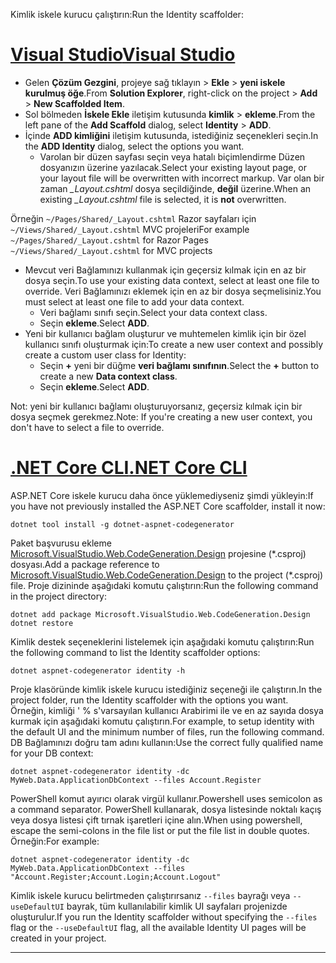 <span data-ttu-id="5f45c-101">Kimlik iskele kurucu çalıştırın:</span><span class="sxs-lookup"><span data-stu-id="5f45c-101">Run the Identity scaffolder:</span></span>

# <a name="visual-studiotabvisual-studio"></a>[<span data-ttu-id="5f45c-102">Visual Studio</span><span class="sxs-lookup"><span data-stu-id="5f45c-102">Visual Studio</span></span>](#tab/visual-studio)

* <span data-ttu-id="5f45c-103">Gelen **Çözüm Gezgini**, projeye sağ tıklayın > **Ekle** > **yeni iskele kurulmuş öğe**.</span><span class="sxs-lookup"><span data-stu-id="5f45c-103">From **Solution Explorer**, right-click on the project > **Add** > **New Scaffolded Item**.</span></span>
* <span data-ttu-id="5f45c-104">Sol bölmeden **İskele Ekle** iletişim kutusunda **kimlik** > **ekleme**.</span><span class="sxs-lookup"><span data-stu-id="5f45c-104">From the left pane of the **Add Scaffold** dialog, select **Identity** > **ADD**.</span></span>
* <span data-ttu-id="5f45c-105">İçinde **ADD kimliğini** iletişim kutusunda, istediğiniz seçenekleri seçin.</span><span class="sxs-lookup"><span data-stu-id="5f45c-105">In the **ADD Identity** dialog, select the options you want.</span></span>
  * <span data-ttu-id="5f45c-106">Varolan bir düzen sayfası seçin veya hatalı biçimlendirme Düzen dosyanızın üzerine yazılacak.</span><span class="sxs-lookup"><span data-stu-id="5f45c-106">Select your existing layout page, or your layout file will be overwritten with incorrect markup.</span></span> <span data-ttu-id="5f45c-107">Var olan bir zaman  *\_Layout.cshtml* dosya seçildiğinde, **değil** üzerine.</span><span class="sxs-lookup"><span data-stu-id="5f45c-107">When an existing *\_Layout.cshtml* file is selected, it is **not** overwritten.</span></span>

 <span data-ttu-id="5f45c-108">Örneğin `~/Pages/Shared/_Layout.cshtml` Razor sayfaları için `~/Views/Shared/_Layout.cshtml` MVC projeleri</span><span class="sxs-lookup"><span data-stu-id="5f45c-108">For example `~/Pages/Shared/_Layout.cshtml` for Razor Pages `~/Views/Shared/_Layout.cshtml` for MVC projects</span></span>
* <span data-ttu-id="5f45c-109">Mevcut veri Bağlamınızı kullanmak için geçersiz kılmak için en az bir dosya seçin.</span><span class="sxs-lookup"><span data-stu-id="5f45c-109">To use your existing data context, select at least one file to override.</span></span> <span data-ttu-id="5f45c-110">Veri Bağlamınızı eklemek için en az bir dosya seçmelisiniz.</span><span class="sxs-lookup"><span data-stu-id="5f45c-110">You must select at least one file to add your data context.</span></span>
  * <span data-ttu-id="5f45c-111">Veri bağlamı sınıfı seçin.</span><span class="sxs-lookup"><span data-stu-id="5f45c-111">Select your data context class.</span></span>
  * <span data-ttu-id="5f45c-112">Seçin **ekleme**.</span><span class="sxs-lookup"><span data-stu-id="5f45c-112">Select **ADD**.</span></span>
* <span data-ttu-id="5f45c-113">Yeni bir kullanıcı bağlam oluşturur ve muhtemelen kimlik için bir özel kullanıcı sınıfı oluşturmak için:</span><span class="sxs-lookup"><span data-stu-id="5f45c-113">To create a new user context and possibly create a custom user class for Identity:</span></span>
  * <span data-ttu-id="5f45c-114">Seçin **+** yeni bir düğme **veri bağlamı sınıfının**.</span><span class="sxs-lookup"><span data-stu-id="5f45c-114">Select the **+** button to create a new **Data context class**.</span></span>
  * <span data-ttu-id="5f45c-115">Seçin **ekleme**.</span><span class="sxs-lookup"><span data-stu-id="5f45c-115">Select **ADD**.</span></span>

<span data-ttu-id="5f45c-116">Not: yeni bir kullanıcı bağlamı oluşturuyorsanız, geçersiz kılmak için bir dosya seçmek gerekmez.</span><span class="sxs-lookup"><span data-stu-id="5f45c-116">Note: If you're creating a new user context, you don't have to select a file to override.</span></span>

# <a name="net-core-clitabnetcore-cli"></a>[<span data-ttu-id="5f45c-117">.NET Core CLI</span><span class="sxs-lookup"><span data-stu-id="5f45c-117">.NET Core CLI</span></span>](#tab/netcore-cli)

<span data-ttu-id="5f45c-118">ASP.NET Core iskele kurucu daha önce yüklemediyseniz şimdi yükleyin:</span><span class="sxs-lookup"><span data-stu-id="5f45c-118">If you have not previously installed the ASP.NET Core scaffolder, install it now:</span></span>

```cli
dotnet tool install -g dotnet-aspnet-codegenerator
```

<span data-ttu-id="5f45c-119">Paket başvurusu ekleme [Microsoft.VisualStudio.Web.CodeGeneration.Design](https://www.nuget.org/packages/Microsoft.VisualStudio.Web.CodeGeneration.Design/) projesine (\*.csproj) dosyası.</span><span class="sxs-lookup"><span data-stu-id="5f45c-119">Add a package reference to [Microsoft.VisualStudio.Web.CodeGeneration.Design](https://www.nuget.org/packages/Microsoft.VisualStudio.Web.CodeGeneration.Design/) to the project (\*.csproj) file.</span></span> <span data-ttu-id="5f45c-120">Proje dizininde aşağıdaki komutu çalıştırın:</span><span class="sxs-lookup"><span data-stu-id="5f45c-120">Run the following command in the project directory:</span></span>

```cli
dotnet add package Microsoft.VisualStudio.Web.CodeGeneration.Design
dotnet restore
```

<span data-ttu-id="5f45c-121">Kimlik destek seçeneklerini listelemek için aşağıdaki komutu çalıştırın:</span><span class="sxs-lookup"><span data-stu-id="5f45c-121">Run the following command to list the Identity scaffolder options:</span></span>

```cli
dotnet aspnet-codegenerator identity -h
```

<span data-ttu-id="5f45c-122">Proje klasöründe kimlik iskele kurucu istediğiniz seçeneği ile çalıştırın.</span><span class="sxs-lookup"><span data-stu-id="5f45c-122">In the project folder, run the Identity scaffolder with the options you want.</span></span> <span data-ttu-id="5f45c-123">Örneğin, kimliği ' % s'varsayılan kullanıcı Arabirimi ile ve en az sayıda dosya kurmak için aşağıdaki komutu çalıştırın.</span><span class="sxs-lookup"><span data-stu-id="5f45c-123">For example, to setup identity with the default UI and the minimum number of files, run the following command.</span></span> <span data-ttu-id="5f45c-124">DB Bağlamınızı doğru tam adını kullanın:</span><span class="sxs-lookup"><span data-stu-id="5f45c-124">Use the correct fully qualified name for your DB context:</span></span>

```cli
dotnet aspnet-codegenerator identity -dc MyWeb.Data.ApplicationDbContext --files Account.Register
```

<span data-ttu-id="5f45c-125">PowerShell komut ayırıcı olarak virgül kullanır.</span><span class="sxs-lookup"><span data-stu-id="5f45c-125">Powershell uses semicolon as a command separator.</span></span> <span data-ttu-id="5f45c-126">PowerShell kullanarak, dosya listesinde noktalı kaçış veya dosya listesi çift tırnak işaretleri içine alın.</span><span class="sxs-lookup"><span data-stu-id="5f45c-126">When using powershell, escape the semi-colons in the file list or put the file list in double quotes.</span></span> <span data-ttu-id="5f45c-127">Örneğin:</span><span class="sxs-lookup"><span data-stu-id="5f45c-127">For example:</span></span>

```cli
dotnet aspnet-codegenerator identity -dc MyWeb.Data.ApplicationDbContext --files "Account.Register;Account.Login;Account.Logout"
```

<span data-ttu-id="5f45c-128">Kimlik iskele kurucu belirtmeden çalıştırırsanız `--files` bayrağı veya `--useDefaultUI` bayrak, tüm kullanılabilir kimlik UI sayfaları projenizde oluşturulur.</span><span class="sxs-lookup"><span data-stu-id="5f45c-128">If you run the Identity scaffolder without specifying the `--files` flag or the `--useDefaultUI` flag, all the available Identity UI pages will be created in your project.</span></span>

-------------
